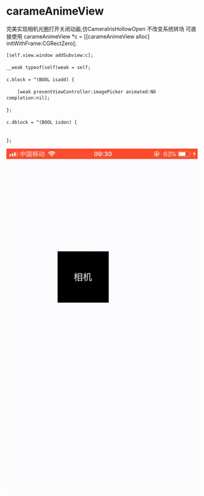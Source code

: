 # carameAnimeView
完美实现相机光圈打开关闭动画,仿CameraIrisHollowOpen
不改变系统转场 可直接使用
 carameAnimeView *c = [[carameAnimeView  alloc] initWithFrame:CGRectZero];
 
    [self.view.window addSubview:c];
    
    __weak typeof(self)weak = self;
    
    c.block = ^(BOOL isadd) {
    
        [weak presentViewController:imagePicker animated:NO completion:nil];
        
    };
    
    c.dblock = ^(BOOL isdon) {
    
        
    };
    
![image](https://raw.githubusercontent.com/SamaelAngel/carameAnimeView/master/C338F9E0-4B34-4E0F-A111-50B6837B8374.gif)

